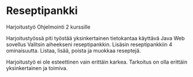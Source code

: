 # Reseptipankki
Harjoitustyö Ohjelmointi 2 kurssille

Harjoitustyössä piti työstää yksinkertainen tietokantaa käyttävä Java Web sovellus
Valitsin aiheekseni reseptipankkin. Lisäsin reseptipankkiin 4 ominaisuutta. Listaa, lisää, poista ja muokkaa reseptejä.

Harjoitustyö ei ole esteettinen vain erittäin karkea. Tarkoitus on olla erittäin yksinkertainen ja toimiva.

